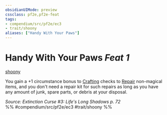 ```yaml
---
obsidianUIMode: preview
cssclass: pf2e,pf2e-feat
tags:
- compendium/src/pf2e/ec3
- trait/shoony
aliases: ["Handy With Your Paws"]
---
```

# Handy With Your Paws  *Feat 1*  
[shoony](../../Rules/traits/shoony-ec3.md)  


You gain a +1 circumstance bonus to [Crafting](../skills.md#Crafting) checks to [Repair](../../Rules/actions/repair.md) non-magical items, and you don't need a repair kit for such repairs as long as you have any amount of junk, spare parts, or debris at your disposal.

*Source: Extinction Curse #3: Life's Long Shadows p. 72*  
%% #compendium/src/pf2e/ec3 #trait/shoony %%